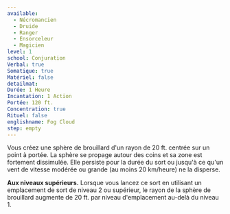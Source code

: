 ```yaml
---
available:
  - Nécromancien
  - Druide
  - Ranger
  - Ensorceleur
  - Magicien
level: 1
school: Conjuration
Verbal: true
Somatique: true
Matériel: false
detailmat:
Durée: 1 Heure
Incantation: 1 Action
Portée: 120 ft.
Concentration: true
Rituel: false
englishname: Fog Cloud
step: empty
---
```

Vous créez une sphère de brouillard d'un rayon de 20 ft. centrée sur un point à portée. La sphère se propage autour des coins et sa zone est fortement dissimulée. Elle persiste pour la durée du sort ou jusqu'à ce qu'un vent de vitesse modérée ou grande (au moins 20 km/heure) ne la disperse.

**Aux niveaux supérieurs.** Lorsque vous lancez ce sort en utilisant un emplacement de sort de niveau 2 ou supérieur, le rayon de la sphère de brouillard augmente de 20 ft. par niveau d'emplacement au-delà du niveau 1.
